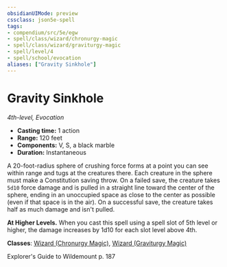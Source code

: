 ```yaml
---
obsidianUIMode: preview
cssclass: json5e-spell
tags:
- compendium/src/5e/egw
- spell/class/wizard/chronurgy-magic
- spell/class/wizard/graviturgy-magic
- spell/level/4
- spell/school/evocation
aliases: ["Gravity Sinkhole"]
---
```

# Gravity Sinkhole
*4th-level, Evocation*  

- **Casting time:** 1 action
- **Range:** 120 feet
- **Components:** V, S, a black marble
- **Duration:** Instantaneous

A 20-foot-radius sphere of crushing force forms at a point you can see within range and tugs at the creatures there. Each creature in the sphere must make a Constitution saving throw. On a failed save, the creature takes `5d10` force damage and is pulled in a straight line toward the center of the sphere, ending in an unoccupied space as close to the center as possible (even if that space is in the air). On a successful save, the creature takes half as much damage and isn't pulled.

**At Higher Levels.** When you cast this spell using a spell slot of 5th level or higher, the damage increases by 1d10 for each slot level above 4th.

**Classes**: [Wizard (Chronurgy Magic)](../../classes/wizard-chronurgy-magic-egw.md#), [Wizard (Graviturgy Magic)](../../classes/wizard-graviturgy-magic-egw.md#)

Explorer's Guide to Wildemount p. 187